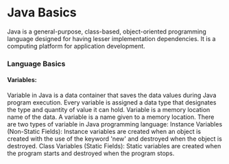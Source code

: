 # Java Basics
Java is a general-purpose, class-based, object-oriented programming language designed for having lesser implementation dependencies. It is a computing platform for application development. 
### Language Basics
#### Variables:
Variable in Java is a data container that saves the data values during Java program execution. Every variable is assigned a data type that designates the type and quantity of value it can hold. Variable is a memory location name of the data.
A variable is a name given to a memory location.
There are two types of variable in Java programming language:
Instance Variables (Non-Static Fields):
Instance variables are created when an object is created with the use of the keyword 'new' and destroyed when the object is destroyed.
Class Variables (Static Fields):
Static variables are created when the program starts and destroyed when the program stops.
